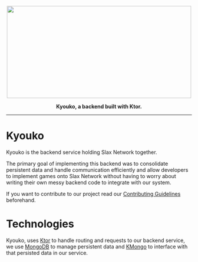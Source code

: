 <a href="https://discord.gg/xTsGHSx42W">
    <p align="center">
        <img width="500" height="250" src="https://cdn.discordapp.com/attachments/837072013360365599/1059585591030849536/slaxnetwork2.png" alt=""/>
    </p>
</a>

<p align="center">
    <strong>Kyouko, a backend built with Ktor.</strong>
</p>

---

# Kyouko

Kyouko is the backend service holding Slax Network together.

The primary goal of implementing this backend was to consolidate persistent data and handle communication efficiently and
allow developers to implement games onto Slax Network without having to worry about writing their own messy backend code
to integrate with our system.

If you want to contribute to our project read our [Contributing Guidelines](https://github.com/SlaxNetwork/kyouko/blob/main/CONTRIBUTING.md) beforehand.

# Technologies

Kyouko, uses [Ktor](https://ktor.io/) to handle routing and requests to our backend service, we use [MongoDB](https://www.mongodb.com/)
to manage persistent data and [KMongo](https://litote.org/kmongo/) to interface with that persisted data in our service.
